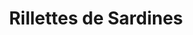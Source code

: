 ---
layout: recette
categories: [recettes]
hidden: true
lang: fr
sitemap: true
title: Rillettes de Sardines
type: sel
utensils:
  - couteau
  - presse-agrumes
  - spatule-silicone
recettes:
  Citron Échalote:
    ingredients: 
      - nom: sardines
        qte: 200
        unite: gr
        variable: true
      - nom: cream cheese
        qte: 150
        unite: gr
      - nom: citron
        qte: 1
      - nom: échalote
        qte: 1
    etapes:
      - label: "Préparation"
        details:
          - Hacher l'échalote
          - Presser le demi citron
          - Mélanger tous les ingrédients dans un bol
          - Saler et poivrer
---